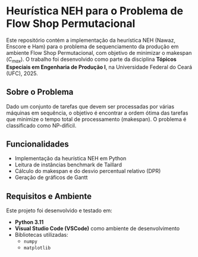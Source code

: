 # Heurística NEH para o Problema de Flow Shop Permutacional

Este repositório contém a implementação da heurística NEH (Nawaz, Enscore e Ham) para o problema de sequenciamento da produção em ambiente Flow Shop Permutacional, com objetivo de minimizar o makespan ($C_{max}$). O trabalho foi desenvolvido como parte da disciplina **Tópicos Especiais em Engenharia de Produção I**, na Universidade Federal do Ceará (UFC), 2025.

## Sobre o Problema

Dado um conjunto de tarefas que devem ser processadas por várias máquinas em sequência, o objetivo é encontrar a ordem ótima das tarefas que minimize o tempo total de processamento (makespan). O problema é classificado como NP-difícil.

## Funcionalidades

- Implementação da heurística NEH em Python
- Leitura de instâncias benchmark de Taillard
- Cálculo do makespan e do desvio percentual relativo (DPR)
- Geração de gráficos de Gantt

## Requisitos e Ambiente

Este projeto foi desenvolvido e testado em:

- **Python 3.11**
- **Visual Studio Code (VSCode)** como ambiente de desenvolvimento
- Bibliotecas utilizadas:
  - `numpy`
  - `matplotlib`
